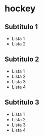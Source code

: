 # hockey

## Subtitulo 1
- Lista 1
- Lista 2

## Subtitulo 2
- Lista 1
- Lista 2
- Lista 3
- Lista 4

## Subtitulo 3
- Lista 1
- Lista 2
- Lista 3
- Lista 4